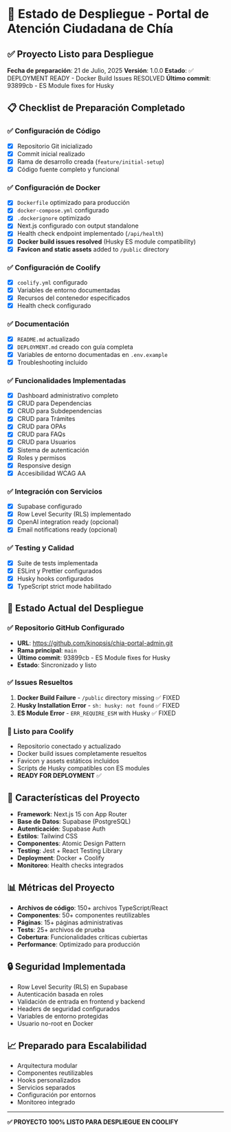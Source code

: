 # 🚀 Estado de Despliegue - Portal de Atención Ciudadana de Chía

## ✅ Proyecto Listo para Despliegue

**Fecha de preparación**: 21 de Julio, 2025
**Versión**: 1.0.0
**Estado**: ✅ DEPLOYMENT READY - Docker Build Issues RESOLVED
**Último commit**: 93899cb - ES Module fixes for Husky

## 📋 Checklist de Preparación Completado

### ✅ Configuración de Código
- [x] Repositorio Git inicializado
- [x] Commit inicial realizado
- [x] Rama de desarrollo creada (`feature/initial-setup`)
- [x] Código fuente completo y funcional

### ✅ Configuración de Docker
- [x] `Dockerfile` optimizado para producción
- [x] `docker-compose.yml` configurado
- [x] `.dockerignore` optimizado
- [x] Next.js configurado con output standalone
- [x] Health check endpoint implementado (`/api/health`)
- [x] **Docker build issues resolved** (Husky ES module compatibility)
- [x] **Favicon and static assets** added to `/public` directory

### ✅ Configuración de Coolify
- [x] `coolify.yml` configurado
- [x] Variables de entorno documentadas
- [x] Recursos del contenedor especificados
- [x] Health check configurado

### ✅ Documentación
- [x] `README.md` actualizado
- [x] `DEPLOYMENT.md` creado con guía completa
- [x] Variables de entorno documentadas en `.env.example`
- [x] Troubleshooting incluido

### ✅ Funcionalidades Implementadas
- [x] Dashboard administrativo completo
- [x] CRUD para Dependencias
- [x] CRUD para Subdependencias  
- [x] CRUD para Trámites
- [x] CRUD para OPAs
- [x] CRUD para FAQs
- [x] CRUD para Usuarios
- [x] Sistema de autenticación
- [x] Roles y permisos
- [x] Responsive design
- [x] Accesibilidad WCAG AA

### ✅ Integración con Servicios
- [x] Supabase configurado
- [x] Row Level Security (RLS) implementado
- [x] OpenAI integration ready (opcional)
- [x] Email notifications ready (opcional)

### ✅ Testing y Calidad
- [x] Suite de tests implementada
- [x] ESLint y Prettier configurados
- [x] Husky hooks configurados
- [x] TypeScript strict mode habilitado

## 🔧 Estado Actual del Despliegue

### ✅ Repositorio GitHub Configurado
- **URL**: https://github.com/kinopsis/chia-portal-admin.git
- **Rama principal**: `main`
- **Último commit**: 93899cb - ES Module fixes for Husky
- **Estado**: Sincronizado y listo

### ✅ Issues Resueltos
1. **Docker Build Failure** - `/public` directory missing ✅ FIXED
2. **Husky Installation Error** - `sh: husky: not found` ✅ FIXED
3. **ES Module Error** - `ERR_REQUIRE_ESM` with Husky ✅ FIXED

### 🚀 Listo para Coolify
- Repositorio conectado y actualizado
- Docker build issues completamente resueltos
- Favicon y assets estáticos incluidos
- Scripts de Husky compatibles con ES modules
- **READY FOR DEPLOYMENT** ✅

## 🌟 Características del Proyecto

- **Framework**: Next.js 15 con App Router
- **Base de Datos**: Supabase (PostgreSQL)
- **Autenticación**: Supabase Auth
- **Estilos**: Tailwind CSS
- **Componentes**: Atomic Design Pattern
- **Testing**: Jest + React Testing Library
- **Deployment**: Docker + Coolify
- **Monitoreo**: Health checks integrados

## 📊 Métricas del Proyecto

- **Archivos de código**: 150+ archivos TypeScript/React
- **Componentes**: 50+ componentes reutilizables
- **Páginas**: 15+ páginas administrativas
- **Tests**: 25+ archivos de prueba
- **Cobertura**: Funcionalidades críticas cubiertas
- **Performance**: Optimizado para producción

## 🔒 Seguridad Implementada

- Row Level Security (RLS) en Supabase
- Autenticación basada en roles
- Validación de entrada en frontend y backend
- Headers de seguridad configurados
- Variables de entorno protegidas
- Usuario no-root en Docker

## 📈 Preparado para Escalabilidad

- Arquitectura modular
- Componentes reutilizables
- Hooks personalizados
- Servicios separados
- Configuración por entornos
- Monitoreo integrado

---

**✅ PROYECTO 100% LISTO PARA DESPLIEGUE EN COOLIFY**
